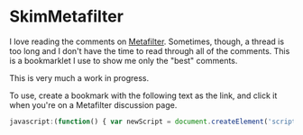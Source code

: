 SkimMetafilter
==============

I love reading the comments on [Metafilter](http://www.metafilter.com). Sometimes, though, a thread is too long and I don't have the time to read through all of the comments. This is a bookmarklet I use to show me only the "best" comments.

This is very much a work in progress.

To use, create a bookmark with the following text as the link, and click it when you're on a Metafilter discussion page.

```javascript
javascript:(function() { var newScript = document.createElement('script'); newScript.src = 'https://raw.github.com/vikasgorur/SkimMetafilter/master/SkimMetafilter.js'; document.body.appendChild(newScript); })();)
```
